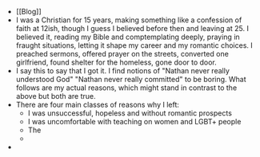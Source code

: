 - [[Blog]]
- I was a Christian for 15 years, making something like a confession of faith at 12ish, though I guess I believed before then and leaving at 25. I believed it, reading my Bible and comptemplating deeply, praying in fraught situations, letting it shape my career and my romantic choices. I preached sermons, offered prayer on the streets, converted one girlfriend, found shelter for the homeless, gone door to door.
- I say this to say that I got it. I find notions of "Nathan never really understood God" "Nathan never really committed" to be boring. What follows are my actual reasons, which might stand in contrast to the above but both are true.
- There are four main classes of reasons why I left:
	- I was unsuccessful, hopeless and without romantic prospects
	- I was uncomfortable with teaching on women and LGBT+ people
	- The
	-
-